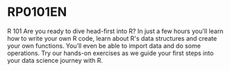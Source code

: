 # RP0101EN
R 101
Are you ready to dive head-first into R? In just a few hours you'll learn how to write your own R code, learn about R's data structures and create your own functions. You’ll even be able to import data and do some operations. Try our hands-on exercises as we guide your first steps into your data science journey with R. 
